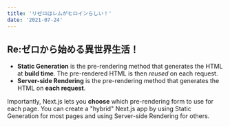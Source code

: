 ```yaml
---
title: 'リゼロはレムがヒロインらしい！'
date: '2021-07-24'
---
```

## Re:ゼロから始める異世界生活！

- **Static Generation** is the pre-rendering method that generates the HTML at **build time**. The pre-rendered HTML is then _reused_ on each request.
- **Server-side Rendering** is the pre-rendering method that generates the HTML on **each request**.

Importantly, Next.js lets you **choose** which pre-rendering form to use for each page. You can create a "hybrid" Next.js app by using Static Generation for most pages and using Server-side Rendering for others.